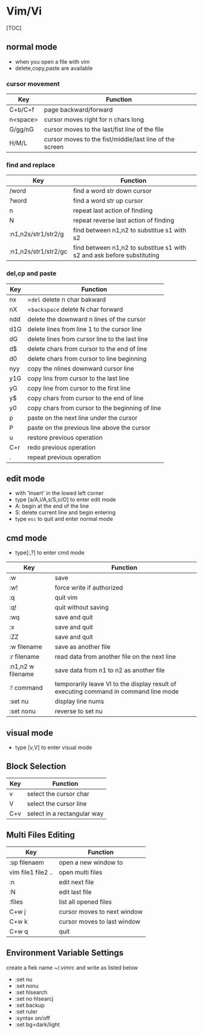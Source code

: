 # Vim/Vi

[TOC]



## normal mode

* when you open a file with vim
* delete,copy,paste are available

### cursor movement

| Key       | Function                                                |
| --------- | ------------------------------------------------------- |
| C+b/C+f   | page backward/forward                                   |
| n\<space> | cursor moves right for n chars long                     |
| G/gg/nG   | cursor moves to the last/fist line of the file          |
| H/M/L     | cursor moves to the fist/middle/last line of the screen |

### find and replace

| Key                  | Function                                                     |
| -------------------- | ------------------------------------------------------------ |
| /word                | find a word str down cursor                                  |
| ?word                | find a word str up cursor                                    |
| n                    | repeat last action of findiing                               |
| N                    | repeat reverse last action of finding                        |
| :n1,n2s/str1/str2/g  | find between n1,n2 to substitue s1 with s2                   |
| :n1,n2s/str1/str2/gc | find between n1,n2 to substitue s1 with s2 and ask before substituting |

### del,cp and paste

| Key  | Function                                        |
| ---- | ----------------------------------------------- |
| nx   | =`del` delete n char bakward                    |
| nX   | =`backspace` delete N char forward              |
| ndd  | delete the downward n lines of the cursor       |
| d1G  | delete lines from line 1 to the cursor line     |
| dG   | delete lines from cursor line to the last line  |
| d$   | delete chars from cursor to the end of line     |
| d0   | delete chars from cursor to line beginning      |
| nyy  | copy the nlines downward cursor line            |
| y1G  | copy lins from cursor to the last line          |
| yG   | copy line from cursor to the first line         |
| y$   | copy chars from cursor to the end of line       |
| y0   | copy chars from cursor to the beginning of line |
| p    | paste on the next line under the cursor         |
| P    | paste on the previous line above the cursor     |
| u    | restore previous operation                      |
| C+r  | redo previous operation                         |
| .    | repeat previous operation                       |

## edit mode

* with 'Insert' in the lowed left corner
* type [a/A,i/A,s/S,o/O] to enter edit mode
* A: begin at the end of the line
* S: delete current line and begin entering
* type `esc` to quit and enter normal mode

## cmd mode

* type[:,?] to enter cmd mode

| Key               | Function                                                     |
| ----------------- | ------------------------------------------------------------ |
| :w                | save                                                         |
| :w!               | force write if authorized                                    |
| :q                | quit vim                                                     |
| :q!               | quit without saving                                          |
| :wq               | save and quit                                                |
| :x                | save and quit                                                |
| :ZZ               | save and quit                                                |
| :w filename       | save as another file                                         |
| :r filename       | read data from another file on the next line                 |
| :n1,n2 w filename | save data from n1 to n2 as another file                      |
| :! command        | temporarily leave VI to the display result of executing command in command line mode |
| :set nu           | display line nums                                            |
| :set nonu         | reverse to set nu                                            |



## visual mode

* type [v,V] to enter visual mode

## Block Selection

| Key  | Function                    |
| ---- | --------------------------- |
| v    | select the cursor char      |
| V    | select the cursor line      |
| C+v  | select in a rectangular way |

## Multi Files Editing

| Key                | Function                    |
| ------------------ | --------------------------- |
| :sp filenaem       | open a new window to        |
| vim file1 file2 .. | open multi files            |
| :n                 | edit next file              |
| :N                 | edit last file              |
| :files             | list all opened files       |
| C+w j              | cursor moves to next window |
| C+w k              | cursor moves to last window |
| C+w q              | quit                        |

## Environment Variable Settings

create a fiek name ~/.vimrc and write as listed below

* :set nu
* :set nonu
* :set hlsearch
* :set no hlsearcj
* :set backup
* :set ruler
* :syntax on/off
* :set bg=dark/light
